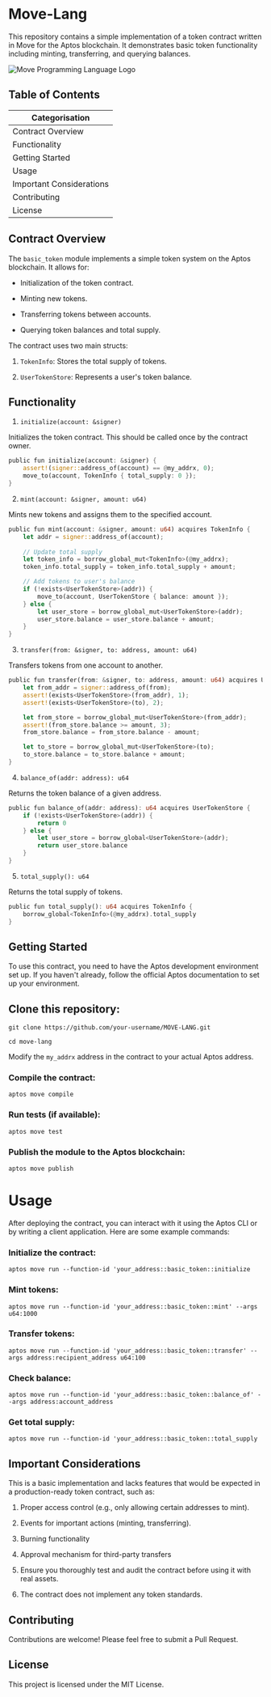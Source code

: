 # Move-Lang

This repository contains a simple implementation of a token contract written in Move for the Aptos blockchain. It demonstrates basic token functionality including minting, transferring, and querying balances.

![Move Programming Language Logo](https://d230m64oxp1vr8.cloudfront.net/blogs/codeZerosfm0wreu61686374734207.jpg?imwidth=1920&q=75)

## Table of Contents

|  Categorisation     
| -------------------------- |
| Contract Overview          | 
| Functionality              |
| Getting Started            |
| Usage                      |
| Important Considerations   |
| Contributing               |
| License                    |

## Contract Overview
The `basic_token` module implements a simple token system on the Aptos blockchain. It allows for:

- Initialization of the token contract.
  
- Minting new tokens.

- Transferring tokens between accounts.
  
- Querying token balances and total supply.

The contract uses two main structs:

1. `TokenInfo`: Stores the total supply of tokens.

2. `UserTokenStore`: Represents a user's token balance.

## Functionality

1. `initialize(account: &signer)`

Initializes the token contract. This should be called once by the contract owner.

```rust
public fun initialize(account: &signer) {
    assert!(signer::address_of(account) == @my_addrx, 0);
    move_to(account, TokenInfo { total_supply: 0 });
}
```

2. `mint(account: &signer, amount: u64)`

Mints new tokens and assigns them to the specified account.

```rust
public fun mint(account: &signer, amount: u64) acquires TokenInfo {
    let addr = signer::address_of(account);
    
    // Update total supply
    let token_info = borrow_global_mut<TokenInfo>(@my_addrx);
    token_info.total_supply = token_info.total_supply + amount;

    // Add tokens to user's balance
    if (!exists<UserTokenStore>(addr)) {
        move_to(account, UserTokenStore { balance: amount });
    } else {
        let user_store = borrow_global_mut<UserTokenStore>(addr);
        user_store.balance = user_store.balance + amount;
    }
}
```

3. `transfer(from: &signer, to: address, amount: u64)`

Transfers tokens from one account to another.

```rust
public fun transfer(from: &signer, to: address, amount: u64) acquires UserTokenStore {
    let from_addr = signer::address_of(from);
    assert!(exists<UserTokenStore>(from_addr), 1);
    assert!(exists<UserTokenStore>(to), 2);

    let from_store = borrow_global_mut<UserTokenStore>(from_addr);
    assert!(from_store.balance >= amount, 3);
    from_store.balance = from_store.balance - amount;

    let to_store = borrow_global_mut<UserTokenStore>(to);
    to_store.balance = to_store.balance + amount;
}
```

4. `balance_of(addr: address): u64`

Returns the token balance of a given address.

```rust
public fun balance_of(addr: address): u64 acquires UserTokenStore {
    if (!exists<UserTokenStore>(addr)) {
        return 0
    } else {
        let user_store = borrow_global<UserTokenStore>(addr);
        return user_store.balance
    }
}
```

5. `total_supply(): u64`

Returns the total supply of tokens.

``` rust
public fun total_supply(): u64 acquires TokenInfo {
    borrow_global<TokenInfo>(@my_addrx).total_supply
}
```

## Getting Started

To use this contract, you need to have the Aptos development environment set up. If you haven't already, follow the official Aptos documentation to set up your environment.

## Clone this repository:

``` git
git clone https://github.com/your-username/MOVE-LANG.git
```
``` git
cd move-lang
```

Modify the `my_addrx` address in the contract to your actual Aptos address.

### Compile the contract:

``` git
aptos move compile
```

### Run tests (if available):

``` git
aptos move test
```

### Publish the module to the Aptos blockchain:

```git
aptos move publish
```

# Usage

After deploying the contract, you can interact with it using the Aptos CLI or by writing a client application. Here are some example commands:

### Initialize the contract:

``` git
aptos move run --function-id 'your_address::basic_token::initialize
```

### Mint tokens:

``` git
aptos move run --function-id 'your_address::basic_token::mint' --args u64:1000
```

### Transfer tokens:

``` git
aptos move run --function-id 'your_address::basic_token::transfer' --args address:recipient_address u64:100
```

### Check balance:

``` git
aptos move run --function-id 'your_address::basic_token::balance_of' --args address:account_address
```

### Get total supply:
```git
aptos move run --function-id 'your_address::basic_token::total_supply
```

## Important Considerations

This is a basic implementation and lacks features that would be expected in a production-ready token contract, such as:

1. Proper access control (e.g., only allowing certain addresses to mint).

2. Events for important actions (minting, transferring).

3. Burning functionality

4. Approval mechanism for third-party transfers

5. Ensure you thoroughly test and audit the contract before using it with real assets.

6. The contract does not implement any token standards.

## Contributing

Contributions are welcome! Please feel free to submit a Pull Request.

## License

This project is licensed under the MIT License.

